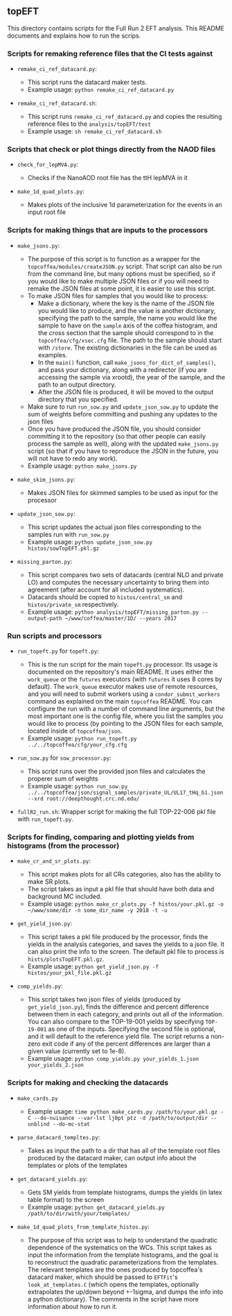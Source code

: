 ## topEFT
This directory contains scripts for the Full Run 2 EFT analysis. This README documents and explains how to run the scrips.

### Scripts for remaking reference files that the CI tests against

* `remake_ci_ref_datacard.py`:
    - This script runs the datacard maker tests.
    - Example usage: `python remake_ci_ref_datacard.py`
    
* `remake_ci_ref_datacard.sh`:
    - This script runs `remake_ci_ref_datacard.py` and copies the resulting reference files to the `analysis/topEFT/test`
    - Example usage: `sh remake_ci_ref_datacard.sh`


### Scripts that check or plot things directly from the NAOD files

* `check_for_lepMVA.py`:
    - Checks if the NanoAOD root file has the ttH lepMVA in it

* `make_1d_quad_plots.py`:
    - Makes plots of the inclusive 1d parameterization for the events in an input root file 


### Scripts for making things that are inputs to the processors

* `make_jsons.py`:
    - The purpose of this script is to function as a wrapper for the `topcoffea/modules/createJSON.py` script. That script can also be run from the command line, but many options must be specified, so if you would like to make multiple JSON files or if you will need to remake the JSON files at some point, it is easier to use this script.
    - To make JSON files for samples that you would like to process:
        * Make a dictionary, where the key is the name of the JSON file you would like to produce, and the value is another dictionary, specifying the path to the sample, the name you would like the sample to have on the `sample` axis of the coffea histogram, and the cross section that the sample should correspond to in the `topcoffea/cfg/xsec.cfg` file. The path to the sample should start with `/store`. The existing dictionaries in the file can be used as examples.
        * In the `main()` function, call `make_jsons_for_dict_of_samples()`, and pass your dictionary, along with a redirector (if you are accessing the sample via xrootd), the year of the sample, and the path to an output directory.
        * After the JSON file is produced, it will be moved to the output directory that you specified.
    - Make sure to run `run_sow.py` and `update_json_sow.py` to update the sum of weights before committing and pushing any updates to the json files
    - Once you have produced the JSON file, you should consider committing it to the repository (so that other people can easily process the sample as well), along with the updated `make_jsons.py` script (so that if you have to reproduce the JSON in the future, you will not have to redo any work).
    - Example usage: `python make_jsons.py`

* `make_skim_jsons.py`:
    - Makes JSON files for skimmed samples to be used as input for the processor

* `update_json_sow.py`:
    - This script updates the actual json files corresponding to the samples run with `run_sow.py`
    - Example usage: `python update_json_sow.py histos/sowTopEFT.pkl.gz`

* `missing_parton.py`:
    - This script compares two sets of datacards (central NLO and private LO) and computes the necessary uncertainty to bring them into agreement (after account for all included systematics).
    - Datacards should be copied to `histos/central_sm` and `histos/private_sm` respectively.
    - Example usage: `python analysis/topEFT/missing_parton.py --output-path ~/www/coffea/master/1D/ --years 2017`


### Run scripts and processors

* `run_topeft.py` for `topeft.py`:
    - This is the run script for the main `topeft.py` processor. Its usage is documented on the repository's main README. It uses either the `work_queue` or the `futures` executors (with `futures` it uses 8 cores by default). The `work_queue` executor makes use of remote resources, and you will need to submit workers using a `condor_submit_workers` command as explained on the main `topcoffea` README. You can configure the run with a number of command line arguments, but the most important one is the config file, where you list the samples you would like to process (by pointing to the JSON files for each sample, located inside of `topcoffea/json`. 
    - Example usage: `python run_topeft.py ../../topcoffea/cfg/your_cfg.cfg`  

* `run_sow.py` for `sow_processor.py`:
    - This script runs over the provided json files and calculates the properer sum of weights
    - Example usage: `python run_sow.py ../../topcoffea/json/signal_samples/private_UL/UL17_tHq_b1.json --xrd root://deepthought.crc.nd.edu/`

* `fullR2_run.sh`: Wrapper script for making the full TOP-22-006 pkl file with `run_topeft.py`. 


### Scripts for finding, comparing and plotting yields from histograms (from the processor)

* `make_cr_and_sr_plots.py`:
    - This script makes plots for all CRs categories, also has the ability to make SR plots. 
    - The script takes as input a pkl file that should have both data and background MC included.
    - Example usage: `python make_cr_plots.py -f histos/your.pkl.gz -o ~/www/some/dir -n some_dir_name -y 2018 -t -u`

* `get_yield_json.py`:
    - This script takes a pkl file produced by the processor, finds the yields in the analysis categories, and saves the yields to a json file. It can also print the info to the screen. The default pkl file to process is `hists/plotsTopEFT.pkl.gz`.
    - Example usage: `python get_yield_json.py -f histos/your_pkl_file.pkl.gz`

* `comp_yields.py`:
    - This script takes two json files of yields (produced by `get_yield_json.py`), finds the difference and percent difference between them in each category, and prints out all of the information. You can also compare to the TOP-19-001 yields by specifying `TOP-19-001` as one of the inputs. Specifying the second file is optional, and it will default to the reference yield file. The script returns a non-zero exit code if any of the percent differences are larger than a given value (currently set to 1e-8). 
    - Example usage: `python comp_yields.py your_yields_1.json your_yields_2.json`


### Scripts for making and checking the datacards

* `make_cards.py`
    - Example usage: `time python make_cards.py /path/to/your.pkl.gz -C --do-nuisance --var-lst lj0pt ptz -d /path/to/output/dir --unblind --do-mc-stat`

* `parse_datacard_templtes.py`:
    - Takes as input the path to a dir that has all of the template root files produced by the datacard maker, can output info about the templates or plots of the templates

* `get_datacard_yields.py`:
    - Gets SM yields from template histograms, dumps the yields (in latex table format) to the screen
    - Example usage: `python get_datacard_yields.py /path/to/dir/with/your/templates/`

* `make_1d_quad_plots_from_template_histos.py`:
    - The purpose of this script was to help to understand the quadratic dependence of the systematics on the WCs. This script takes as input the information from the template histograms, and the goal is to reconstruct the quadratic parameterizations from the templates. The relevant templates are the ones produced by topcoffea's datacard maker, which should be passed to `EFTFit`'s `look_at_templates.C` (which opens the templates, optionally extrapolates the up/down beyond +-1sigma, and dumps the info into a python dictionary). The comments in the script have more information about how to run it. 
